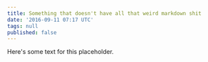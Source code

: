 ```yaml
---
title: Something that doesn't have all that weird markdown shit
date: '2016-09-11 07:17 UTC'
tags: null
published: false
---
```


Here's some text for this placeholder.

